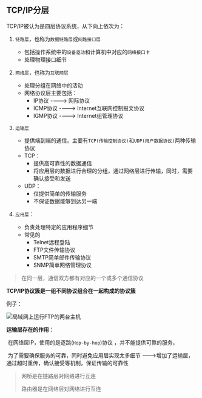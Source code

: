 ## TCP/IP分层

TCP/IP被认为是四层协议系统，从下向上依次为：

1. `链路层`，也称为`数据链路层`或`网路接口层`

   + 包括操作系统中的`设备驱动`和计算机中对应的`网络接口卡`
   + 处理物理接口细节

2. `网络层`，也称为`互联网层`

   + 处理分组在网络中的活动
   + 网络协议层主要包括：
     + IP协议          ---->   网际协议
     + ICMP协议    ---->   Internet互联网控制报文协议
     + IGMP协议    ---->   Internet组管理协议

3. `运输层`

   + 提供端到端的通信。主要有`TCP(传输控制协议)`和`UDP(用户数据协议)`两种传输协议
   + TCP：
     + 提供高可靠性的数据通信
     + 将应用层的数据进行合理的分组，通过网络层进行传输，同时，需要确认接受和发送
   + UDP：
     + 仅提供简单的传输服务
     + 不保证数据能够到达另一端

4. `应用层`：

   + 负责处理特定的应用程序细节
   + 常见的
     + Telnet远程登陆
     + FTP文件传输协议
     + SMTP简单邮件传输协议
     + SNMP简单网络管理协议

   

> 在同一层，通信双方都有对应的一个或多个通信协议



**TCP/IP协议簇是一组不同协议组合在一起构成的协议簇**



例子：

![局域网上运行FTP的两台主机](F:\学习笔记\TCP_IP详解笔记\lib\卷1_1_四层协议系统.png)



**运输层存在的作用**：

​	在网络层IP，使用的是逐跳(`Hop-by-hop`)协议  ，并不能提供可靠的服务，

​	为了需要确保服务的可靠，同时避免应用层实现太多细节 --->增加了运输层，通过超时重传，确认接受等机制，保证传输的可靠性



>  网桥是在链路层对网络进行互连
>
> 路由器是在网络层对网络进行互连
